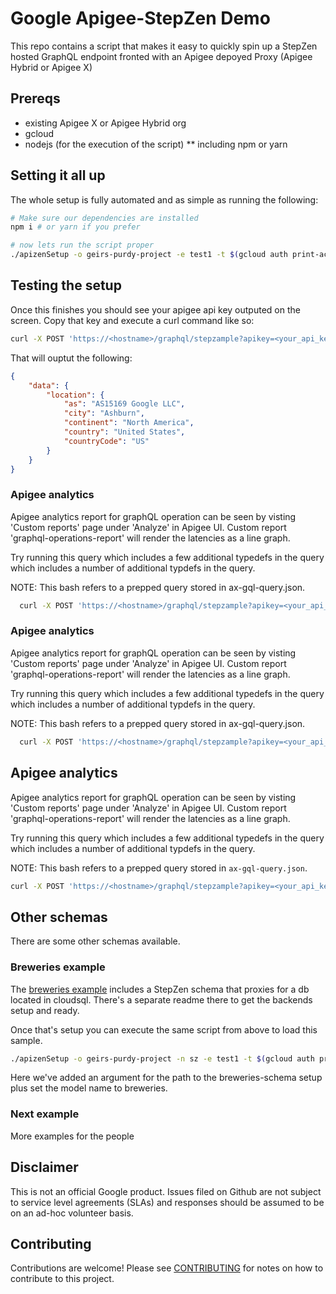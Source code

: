 # Google Apigee-StepZen Demo
This repo contains a script that makes it easy to quickly spin up a StepZen hosted GraphQL endpoint fronted
with an Apigee depoyed Proxy (Apigee Hybrid or Apigee X)

## Prereqs
* existing Apigee X or Apigee Hybrid org 
* gcloud
* nodejs (for the execution of the script)
 ** including npm or yarn

## Setting it all up
The whole setup is fully automated and as simple as running the following:
```bash
# Make sure our dependencies are installed
npm i # or yarn if you prefer

# now lets run the script proper
./apizenSetup -o geirs-purdy-project -e test1 -t $(gcloud auth print-access-token) -i $(gcloud auth print-identity-token) -z
```

## Testing the setup
Once this finishes you should see your apigee api key outputed on the screen. Copy that key and execute a curl command like so:

```bash
curl -X POST 'https://<hostname>/graphql/stepzample?apikey=<your_api_key>' -H 'Accept-Encoding: gzip, deflate, br' -H 'Content-Type: application/json' -H 'Accept: application/json' --data-binary '{"query":"{\n  location(ip: \"8.8.8.8\") {\n    as\n    city\n    continent\n    country\n    countryCode\n  }\n}","variables":{}}' --compressed
```

That will ouptut the following:
```json
{
	"data": {
		"location": {
			"as": "AS15169 Google LLC",
			"city": "Ashburn",
			"continent": "North America",
			"country": "United States",
			"countryCode": "US"
		}
	}
}
```
### Apigee analytics
Apigee analytics report for graphQL operation can be seen by visting 'Custom reports' page under 'Analyze' in Apigee UI. 
Custom report 'graphql-operations-report' will render the latencies as a line graph.

Try running this query which includes a few additional typedefs in the query which includes a number of additional typdefs in the query.

NOTE: This bash refers to a prepped query stored in ax-gql-query.json.

```bash
  curl -X POST 'https://<hostname>/graphql/stepzample?apikey=<your_api_key>'    -H 'Accept-Encoding: gzip, deflate, br' -H 'Content-Type: application/json' -H 'Accept: application/json' --compressed -d @ax-gql-query.json
```
### Apigee analytics
Apigee analytics report for graphQL operation can be seen by visting 'Custom reports' page under 'Analyze' in Apigee UI. 
Custom report 'graphql-operations-report' will render the latencies as a line graph.

Try running this query which includes a few additional typedefs in the query which includes a number of additional typdefs in the query.

NOTE: This bash refers to a prepped query stored in ax-gql-query.json.

```bash
  curl -X POST 'https://<hostname>/graphql/stepzample?apikey=<your_api_key>'    -H 'Accept-Encoding: gzip, deflate, br' -H 'Content-Type: application/json' -H 'Accept: application/json' --compressed -d @ax-gql-query.json
```

## Apigee analytics
Apigee analytics report for graphQL operation can be seen by visting 'Custom reports' page 
under 'Analyze' in Apigee UI.
Custom report 'graphql-operations-report' will render the latencies as a line graph.

Try running this query which includes a few additional typedefs in the query which includes a number of additional typdefs in the query.

NOTE: This bash refers to a prepped query stored in `ax-gql-query.json`.

```bash
curl -X POST 'https://<hostname>/graphql/stepzample?apikey=<your_api_key>'    -H 'Accept-Encoding: gzip, deflate, br' -H 'Content-Type: application/json' -H 'Accept: application/json' --compressed -d @ax-gql-query.json
```

## Other schemas
There are some other schemas available. 

### Breweries example
The [breweries example](stepzen-breweries-example) includes a StepZen schema that proxies for a db
located in cloudsql. There's a separate readme there to get the backends setup and ready.

Once that's setup you can execute the same script from above to load this sample.

```bash
./apizenSetup -o geirs-purdy-project -n sz -e test1 -t $(gcloud auth print-access-token) -i $(gcloud auth print-identity-token) -m breweries -S stepzen-breweries-example
```

Here we've added an argument for the path to the breweries-schema setup plus set the model name to breweries.

### Next example
More examples for the people

## Disclaimer

This is not an official Google product. Issues filed on Github are not subject
to service level agreements (SLAs) and responses should be assumed to be on an
ad-hoc volunteer basis.

## Contributing

Contributions are welcome! Please see [CONTRIBUTING](CONTRIBUTING.md) for notes
on how to contribute to this project.
